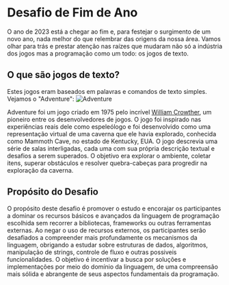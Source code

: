 # Desafio de Fim de Ano
O ano de 2023 está a chegar ao fim e, para festejar o surgimento de um novo ano, nada melhor do que relembrar das origens da nossa área.
Vamos olhar para trás e prestar atenção nas raízes que mudaram não só a indústria dos jogos mas a programação como um todo: os jogos de texto.



## O que são jogos de texto?
Estes jogos eram baseados em palavras e comandos de texto simples.
Vejamos o "Adventure":
![Adventure](https://github.com/Ismael-Moreira-Kt/Desafio-Fim.de.Ano/assets/154206380/378f6926-430b-4be9-81f7-e2b6289bc063)

Adventure foi um jogo criado em 1975 pelo incrível <a href="https://en.wikipedia.org/wiki/William_Crowther_%28programmer%29">William Crowther</a>, um pioneiro entre os desenvolvedores de jogos.
O jogo foi inspirado nas experiências reais dele como espeleólogo e foi desenvolvido como uma representação virtual de uma caverna que ele havia explorado, conhecida como Mammoth Cave, no estado de Kentucky, EUA.
O jogo descrevia uma série de salas interligadas, cada uma com sua própria descrição textual e desafios a serem superados. O objetivo era explorar o ambiente, coletar itens, superar obstáculos e resolver quebra-cabeças para progredir na exploração da caverna.



## Propósito do Desafio
O propósito deste desafio é promover o estudo e encorajar os participantes a dominar os recursos básicos e avançados da linguagem de programação escolhida sem recorrer a bibliotecas, frameworks ou outras ferramentas externas.
Ao negar o uso de recursos externos, os participantes serão desafiados a compreender mais profundamente os mecanismos da linguagem, obrigando a estudar sobre estruturas de dados, algoritmos, manipulação de strings, controle de fluxo e outras possiveis funcionalidades. O objetivo é incentivar a busca por soluções e implementações por meio do domínio da linguagem, de uma compreensão mais sólida e abrangente de seus aspectos fundamentais da programação.
